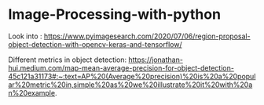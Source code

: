 # Image-Processing-with-python

Look into : https://www.pyimagesearch.com/2020/07/06/region-proposal-object-detection-with-opencv-keras-and-tensorflow/

Different metrics in object detection: https://jonathan-hui.medium.com/map-mean-average-precision-for-object-detection-45c121a31173#:~:text=AP%20(Average%20precision)%20is%20a%20popular%20metric%20in,simple%20as%20we%20illustrate%20it%20with%20an%20example.

